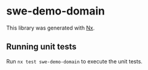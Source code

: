 # swe-demo-domain

This library was generated with [Nx](https://nx.dev).

## Running unit tests

Run `nx test swe-demo-domain` to execute the unit tests.
